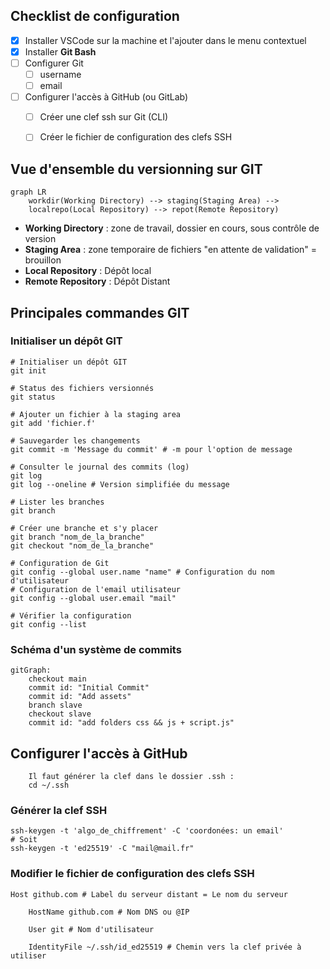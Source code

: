 ## Checklist de configuration

- [x] Installer VSCode sur la machine et l'ajouter dans le menu contextuel
- [x] Installer **Git Bash**
- [ ] Configurer Git
	- [ ] username
	- [ ] email
- [ ] Configurer l'accès à GitHub (ou GitLab)
	- [ ] Créer une clef ssh sur Git (CLI)
	- [ ] Créer le fichier de configuration des clefs SSH


## Vue d'ensemble du versionning sur GIT

```mermaid
graph LR
	workdir(Working Directory) --> staging(Staging Area) --> 
	localrepo(Local Repository) --> repot(Remote Repository)
```

- **Working Directory** : zone de travail, dossier en cours, sous contrôle de version
- **Staging Area** : zone temporaire de fichiers "en attente de validation" = brouillon
- **Local Repository** : Dépôt local
- **Remote Repository** : Dépôt Distant

## Principales commandes GIT

### Initialiser un dépôt GIT

```shell
# Initialiser un dépôt GIT
git init

# Status des fichiers versionnés
git status

# Ajouter un fichier à la staging area 
git add 'fichier.f'

# Sauvegarder les changements
git commit -m 'Message du commit' # -m pour l'option de message

# Consulter le journal des commits (log)
git log
git log --oneline # Version simplifiée du message

# Lister les branches
git branch

# Créer une branche et s'y placer
git branch "nom_de_la_branche"
git checkout "nom_de_la_branche"

# Configuration de Git
git config --global user.name "name" # Configuration du nom d'utilisateur 
# Configuration de l'email utilisateur
git config --global user.email "mail"

# Vérifier la configuration
git config --list
```

### Schéma d'un système de commits 

```mermaid
gitGraph:
	checkout main
	commit id: "Initial Commit"
	commit id: "Add assets"
	branch slave
	checkout slave
	commit id: "add folders css && js + script.js"

```


## Configurer l'accès à GitHub

```ad-warning
	Il faut générer la clef dans le dossier .ssh :
	cd ~/.ssh
```

### Générer la clef SSH

```Shell
ssh-keygen -t 'algo_de_chiffrement' -C 'coordonées: un email'
# Soit
ssh-keygen -t 'ed25519' -C "mail@mail.fr"
```

### Modifier le fichier de configuration des clefs SSH

```shell
Host github.com # Label du serveur distant = Le nom du serveur

    HostName github.com # Nom DNS ou @IP

    User git # Nom d'utilisateur

    IdentityFile ~/.ssh/id_ed25519 # Chemin vers la clef privée à utiliser
```

